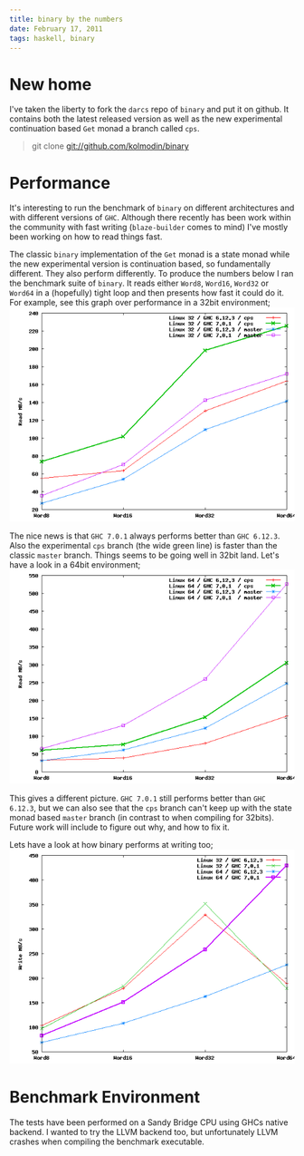 ```yaml
---
title: binary by the numbers
date: February 17, 2011
tags: haskell, binary
---
```


# New home
I've taken the liberty to fork the `darcs` repo of `binary` and put it on
github. It contains both the latest released version as well as the new
experimental continuation based `Get` monad a branch called `cps`.

> git clone
> [git://github.com/kolmodin/binary](https://github.com/kolmodin/binary)

# Performance
It's interesting to run the benchmark of `binary` on different architectures and
with different versions of `GHC`. Although there recently has been work within
the community with fast writing (`blaze-builder` comes to mind) I've mostly been
working on how to read things fast.

The classic `binary` implementation of the `Get` monad is a state monad while
the new experimental version is continuation based, so fundamentally different.
They also perform differently. To produce the numbers below I ran the benchmark
suite of `binary`. It reads either `Word8`, `Word16`, `Word32` or `Word64` in a
(hopefully) tight loop and then presents how fast it could do it. For example,
see this graph over performance in a 32bit environment;
![](/images/15-binary-32-get.png)

The nice news is that `GHC 7.0.1` always performs better than `GHC 6.12.3`. Also
the experimental `cps` branch (the wide green line) is faster than the classic
`master` branch.
Things seems to be going well in 32bit land. Let's have a look in a 64bit
environment;
![](/images/15-binary-64-get.png)

This gives a different picture. `GHC 7.0.1` still performs better than `GHC
6.12.3`, but we can also see that the `cps` branch can't keep up with the state
monad based `master` branch (in contrast to when compiling for 32bits). Future
work will include to figure out why, and how to fix it.

Lets have a look at how binary performs at writing too;
![](/images/15-binary-put.png)

# Benchmark Environment
The tests have been performed on a Sandy Bridge CPU using GHCs native backend. I
wanted to try the LLVM backend too, but unfortunately LLVM crashes when
compiling the benchmark executable.

